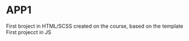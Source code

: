 # APP1
First broject in HTML/SCSS created on the course, based on the template
First projecct in JS
